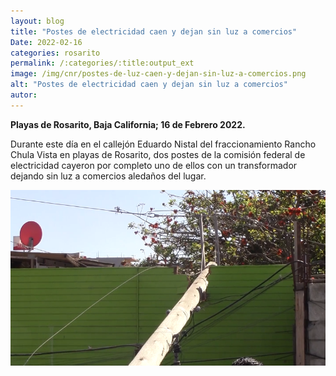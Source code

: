 ```yaml
---
layout: blog
title: "Postes de electricidad caen y dejan sin luz a comercios"
Date: 2022-02-16
categories: rosarito
permalink: /:categories/:title:output_ext
image: /img/cnr/postes-de-luz-caen-y-dejan-sin-luz-a-comercios.png
alt: "Postes de electricidad caen y dejan sin luz a comercios"
autor:
---
```


**Playas de Rosarito, Baja California; 16 de Febrero 2022.** 

Durante este día en el callejón Eduardo Nistal del fraccionamiento Rancho Chula Vista en playas de Rosarito, dos postes de la comisión federal de electricidad cayeron por completo uno de ellos con un transformador dejando sin luz a comercios aledaños del lugar. 

<div id="carouselExampleSlidesOnly" class="carousel slide" data-ride="carousel">
  <div class="carousel-inner">
    <div class="carousel-item active">
       <img class="d-block w-100" src="/img/cnr/postes-de-luz-caen-y-dejan-sin-luz-a-comercios.png" loading="lazy"  alt="Postes de electricidad caen y dejan sin luz a comercios">
    </div>
  </div>
</div>